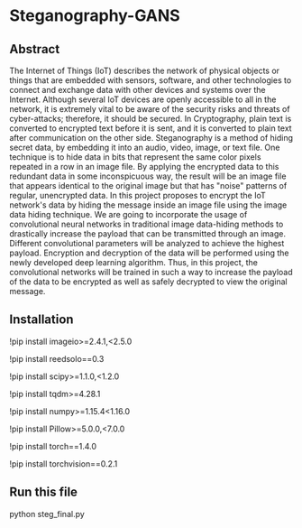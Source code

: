 # Steganography-GANS
## Abstract
The Internet of Things (IoT) describes the network of physical objects or
things that are embedded with sensors, software, and other technologies to connect and exchange data with other devices and systems
over the Internet. Although several IoT devices are openly accessible to all in
the network, it is extremely vital to be aware of the security risks and threats of
cyber-attacks; therefore, it should be secured. In Cryptography, plain text is
converted to encrypted text before it is sent, and it is converted to plain text
after communication on the other side. Steganography is a method of hiding
secret data, by embedding it into an audio, video, image, or text file. One
technique is to hide data in bits that represent the same color pixels repeated
in a row in an image file. By applying the encrypted data to this redundant data
in some inconspicuous way, the result will be an image file that appears
identical to the original image but that has "noise" patterns of regular,
unencrypted data. In this project proposes to encrypt the IoT network's data
by hiding the message inside an image file using the image data hiding technique.
We are going to incorporate the usage of convolutional neural networks in
traditional image data-hiding methods to drastically increase the payload that
can be transmitted through an image. Different convolutional parameters will
be analyzed to achieve the highest payload. Encryption and decryption of the
data will be performed using the newly developed deep learning algorithm.
Thus, in this project, the convolutional networks will be trained in such a way
to increase the payload of the data to be encrypted as well as safely decrypted
to view the original message.

## Installation 

!pip install imageio>=2.4.1,<2.5.0

!pip install reedsolo==0.3

!pip install scipy>=1.1.0,<1.2.0

!pip install tqdm>=4.28.1

!pip install numpy>=1.15.4<1.16.0

!pip install Pillow>=5.0.0,<7.0.0

!pip install torch==1.4.0

!pip install torchvision==0.2.1

## Run this file

python steg_final.py
